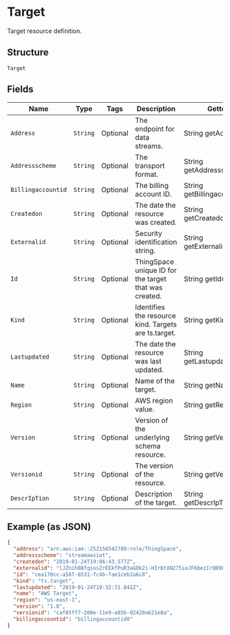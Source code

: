 
# Target

Target resource definition.

## Structure

`Target`

## Fields

| Name | Type | Tags | Description | Getter | Setter |
|  --- | --- | --- | --- | --- | --- |
| `Address` | `String` | Optional | The endpoint for data streams. | String getAddress() | setAddress(String address) |
| `Addressscheme` | `String` | Optional | The transport format. | String getAddressscheme() | setAddressscheme(String addressscheme) |
| `Billingaccountid` | `String` | Optional | The billing account ID. | String getBillingaccountid() | setBillingaccountid(String billingaccountid) |
| `Createdon` | `String` | Optional | The date the resource was created. | String getCreatedon() | setCreatedon(String createdon) |
| `Externalid` | `String` | Optional | Security identification string. | String getExternalid() | setExternalid(String externalid) |
| `Id` | `String` | Optional | ThingSpace unique ID for the target that was created. | String getId() | setId(String id) |
| `Kind` | `String` | Optional | Identifies the resource kind. Targets are ts.target. | String getKind() | setKind(String kind) |
| `Lastupdated` | `String` | Optional | The date the resource was last updated. | String getLastupdated() | setLastupdated(String lastupdated) |
| `Name` | `String` | Optional | Name of the target. | String getName() | setName(String name) |
| `Region` | `String` | Optional | AWS region value. | String getRegion() | setRegion(String region) |
| `Version` | `String` | Optional | Version of the underlying schema resource. | String getVersion() | setVersion(String version) |
| `Versionid` | `String` | Optional | The version of the resource. | String getVersionid() | setVersionid(String versionid) |
| `DescrIpTion` | `String` | Optional | Description of the target. | String getDescrIpTion() | setDescrIpTion(String descrIpTion) |

## Example (as JSON)

```json
{
  "address": "arn:aws:iam::252156542789:role/ThingSpace",
  "addressscheme": "streamawsiot",
  "createdon": "2019-01-24T19:06:43.577Z",
  "externalid": "lJZnih8BfqsosZrEEkfPuR3aGOk2i-HIr6tXN275ioJF6bezIrQB9EbzpTRep8J7RmV7QH==",
  "id": "cea170cc-a58f-6531-fc4b-fae1ceb1a6c8",
  "kind": "ts.target",
  "lastupdated": "2019-01-24T19:32:31.841Z",
  "name": "AWS Target",
  "region": "us-east-1",
  "version": "1.0",
  "versionid": "caf85ff7-200e-11e9-a85b-02420a621e0a",
  "billingaccountid": "billingaccountid0"
}
```

